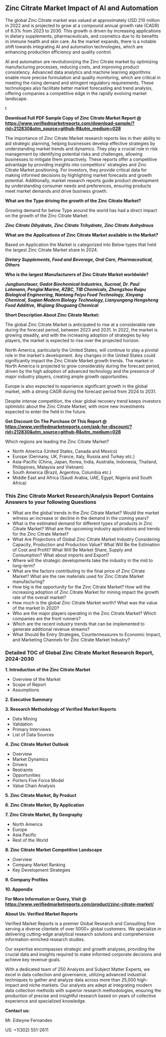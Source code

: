 <h2>Zinc Citrate Market Impact of AI and Automation</h2><p>The global Zinc Citrate market was valued at approximately USD 210 million in 2022 and is projected to grow at a compound annual growth rate (CAGR) of 6.3% from 2023 to 2030. This growth is driven by increasing applications in dietary supplements, pharmaceuticals, and cosmetics due to its benefits in immune health and skin care. As the market expands, there is a notable shift towards integrating AI and automation technologies, which are enhancing production efficiency and quality control.</p><p>AI and automation are revolutionizing the Zinc Citrate market by optimizing manufacturing processes, reducing costs, and improving product consistency. Advanced data analytics and machine learning algorithms enable more precise formulation and quality monitoring, which are critical in meeting the rising demand and stringent regulatory requirements. These technologies also facilitate better market forecasting and trend analysis, offering companies a competitive edge in the rapidly evolving market landscape.</p>t</p><p id="" class=""><strong>Download Full PDF Sample Copy of Zinc Citrate Market Report @ <a href="https://www.verifiedmarketreports.com/download-sample/?rid=212830&utm_source=github-R&utm_medium=028" target="_blank">https://www.verifiedmarketreports.com/download-sample/?rid=212830&utm_source=github-R&utm_medium=028</a></strong></p><p>The importance of&nbsp;Zinc Citrate Market research reports lies in their ability to aid strategic planning, helping businesses develop effective strategies by understanding market trends and dynamics. They play a crucial role in risk management by identifying potential risks and challenges, allowing businesses to mitigate them proactively. These reports offer a competitive advantage by providing insights into competitors' strategies and Zinc Citrate Market positioning. For investors, they provide critical data for making informed decisions by highlighting market forecasts and growth potential. Additionally, market research reports guide product development by understanding consumer needs and preferences, ensuring products meet market demands and drive business growth.</p><p><strong>What are the&nbsp;Type driving the growth of the Zinc Citrate Market?</strong></p><p id="" class="">Growing demand for below Type around the world has had a direct impact on the growth of the Zinc Citrate Market:</p><em><strong>Zinc Citrate Dihydrate, Zinc Citrate Trihydrate, Zinc Citrate Anhydrous</strong></em></p><strong>What are the&nbsp;Applications&nbsp;of Zinc Citrate Market available in the Market?</strong></p><p id="" class="">Based on Application the Market is categorized into Below types that held the largest Zinc Citrate Market share In 2024.</p><em><strong>Dietary Supplements, Food and Beverage, Oral Care, Pharmaceutical, Others</strong></em></p><strong>Who is the largest Manufacturers of Zinc Citrate Market worldwide?</strong></p><p><em><strong>Jungbunzlauer, Gadot Biochemical Industries, Sucroal, Dr. Paul Lohmann, Penglai Marine, RZBC, TIB Chemicals, Zhengzhou Ruipu Biological Engineering, Nantong Feiyu Food Technology, Xinyang Chemical, Suqian Modern Biology Technology, Lianyungang Hengsheng Food Additive, Wujiang Shuguang Chemical</strong></em></p><p id="" class=""><strong>Short Description About Zinc Citrate Market:</strong></p><p>The global Zinc Citrate Market is anticipated to rise at a considerable rate during the forecast period, between 2023 and 2031. In 2022, the market is growing steadily, and with the increasing adoption of strategies by key players, the market is expected to rise over the projected horizon.</p><p>North America, particularly the United States, will continue to play a pivotal role in the market's development. Any changes in the United States could significantly impact the Zinc Citrate Market growth trends. The market in North America is projected to grow considerably during the forecast period, driven by the high adoption of advanced technology and the presence of major industry players, creating ample growth opportunities.</p><p>Europe is also expected to experience significant growth in the global market, with a strong CAGR during the forecast period from 2024 to 2031.</p><p>Despite intense competition, the clear global recovery trend keeps investors optimistic about the Zinc Citrate Market, with more new investments expected to enter the field in the future.</p><p id="" class=""><strong>Get Discount On The Purchase Of This Report @ <a href="https://www.verifiedmarketreports.com/ask-for-discount/?rid=212830&utm_source=github-R&utm_medium=028" target="_blank">https://www.verifiedmarketreports.com/ask-for-discount/?rid=212830&utm_source=github-R&utm_medium=028</a></strong></p>Which regions are leading the Zinc Citrate Market?</p><ul><li>North America (United States, Canada and Mexico)</li><li>Europe (Germany, UK, France, Italy, Russia and Turkey etc.)</li><li>Asia-Pacific (China, Japan, Korea, India, Australia, Indonesia, Thailand, Philippines, Malaysia and Vietnam)</li><li>South America (Brazil, Argentina, Columbia etc.)</li><li>Middle East and Africa (Saudi Arabia, UAE, Egypt, Nigeria and South Africa)</li></ul><h3 id="" class="">This Zinc Citrate Market Research/Analysis Report Contains Answers to your following Questions</h3><ul><li>What are the global trends in the Zinc Citrate Market? Would the market witness an increase or decline in the demand in the coming years?</li><li>What is the estimated demand for different types of products in Zinc Citrate Market? What are the upcoming industry applications and trends for the Zinc Citrate Market?</li><li>What Are Projections of Global Zinc Citrate Market Industry Considering Capacity, Production and Production Value? What Will Be the Estimation of Cost and Profit? What Will Be Market Share, Supply and Consumption? What about imports and Export?</li><li>Where will the strategic developments take the industry in the mid to long-term?</li><li>What are the factors contributing to the final price of Zinc Citrate Market? What are the raw materials used for Zinc Citrate Market manufacturing?</li><li>How big is the opportunity for the Zinc Citrate Market? How will the increasing adoption of Zinc Citrate Market for mining impact the growth rate of the overall market?</li><li>How much is the global Zinc Citrate Market worth? What was the value of the market In 2020?</li><li>Who are the major players operating in the Zinc Citrate Market? Which companies are the front runners?</li><li>Which are the recent industry trends that can be implemented to generate additional revenue streams?</li><li>What Should Be Entry Strategies, Countermeasures to Economic Impact, and Marketing Channels for Zinc Citrate Market Industry?</li></ul><h3 id="" class="">Detailed TOC of Global Zinc Citrate Market Research Report, 2024-2030</h3><p id="" class=""><strong>1. Introduction of the Zinc Citrate Market</strong></p><ul><li>Overview of the Market</li><li>Scope of Report</li><li>Assumptions</li></ul><p id="" class=""><strong>2. Executive Summary</strong></p><p id="" class=""><strong>3. Research Methodology of Verified Market Reports</strong></p><ul><li>Data Mining</li><li>Validation</li><li>Primary Interviews</li><li>List of Data Sources</li></ul><p id="" class=""><strong>4. Zinc Citrate Market Outlook</strong></p><ul><li>Overview</li><li>Market Dynamics</li><li>Drivers</li><li>Restraints</li><li>Opportunities</li><li>Porters Five Force Model</li><li>Value Chain Analysis</li></ul><p id="" class=""><strong>5. Zinc Citrate Market, By Product</strong></p><p id="" class=""><strong>6. Zinc Citrate Market, By Application</strong></p><p id="" class=""><strong>7. Zinc Citrate Market, By Geography</strong></p><ul><li>North America</li><li>Europe</li><li>Asia Pacific</li><li>Rest of the World</li></ul><p id="" class=""><strong>8. Zinc Citrate Market Competitive Landscape</strong></p><ul><li>Overview</li><li>Company Market Ranking</li><li>Key Development Strategies</li></ul><p id="" class=""><strong>9. Company Profiles</strong></p><p id="" class=""><strong>10. Appendix</strong></p><p id="" class=""><strong>For More Information or Query, Visit @ <a href="https://www.verifiedmarketreports.com/product/zinc-citrate-market/" target="_blank">https://www.verifiedmarketreports.com/product/zinc-citrate-market/</a></strong></p><p id="" class=""><strong>About Us: Verified Market Reports</strong></p><p id="" class="">Verified Market Reports is a premier Global Research and Consulting firm serving a diverse clientele of over 5000+ global customers. We specialize in delivering cutting-edge analytical research solutions and comprehensive information-enriched research studies.</p><p id="" class="">Our expertise encompasses strategic and growth analyses, providing the crucial data and insights required to make informed corporate decisions and achieve key revenue goals.</p><p id="" class="">With a dedicated team of 250 Analysts and Subject Matter Experts, we excel in data collection and governance, utilizing advanced industrial techniques to gather and analyze data across more than 25,000 high-impact and niche markets. Our analysts are adept at integrating modern data collection methods with superior research methodologies, ensuring the production of precise and insightful research based on years of collective experience and specialized knowledge.</p><p id="" class=""><strong>Contact us:</strong></p><p id="" class="">Mr. Edwyne Fernandes</p><p id="" class="">US: +1(302) 551-2611</p>